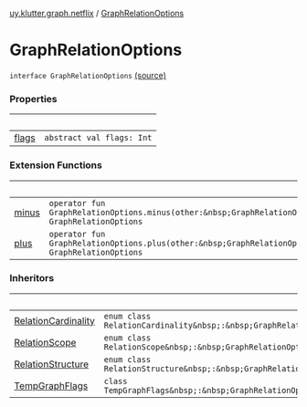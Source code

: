 [uy.klutter.graph.netflix](../index.md) / [GraphRelationOptions](.)


# GraphRelationOptions
`interface GraphRelationOptions` [(source)](https://github.com/kohesive/klutter/blob/master/netflix-graph-jdk6/src/main/kotlin/uy/klutter/graph/netflix/NetflixGraph.kt#L43)



### Properties

|&nbsp;|&nbsp;|
|---|---|
| [flags](flags.md) | `abstract val flags: Int` |

### Extension Functions

|&nbsp;|&nbsp;|
|---|---|
| [minus](../minus.md) | `operator fun GraphRelationOptions.minus(other:&nbsp;GraphRelationOptions): GraphRelationOptions` |
| [plus](../plus.md) | `operator fun GraphRelationOptions.plus(other:&nbsp;GraphRelationOptions): GraphRelationOptions` |

### Inheritors

|&nbsp;|&nbsp;|
|---|---|
| [RelationCardinality](../-relation-cardinality/index.md) | `enum class RelationCardinality&nbsp;:&nbsp;GraphRelationOptions` |
| [RelationScope](../-relation-scope/index.md) | `enum class RelationScope&nbsp;:&nbsp;GraphRelationOptions` |
| [RelationStructure](../-relation-structure/index.md) | `enum class RelationStructure&nbsp;:&nbsp;GraphRelationOptions` |
| [TempGraphFlags](../-temp-graph-flags/index.md) | `class TempGraphFlags&nbsp;:&nbsp;GraphRelationOptions` |
